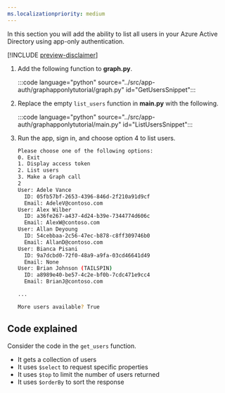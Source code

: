 ```yaml
---
ms.localizationpriority: medium
---
```


<!-- markdownlint-disable MD041 -->

In this section you will add the ability to list all users in your Azure Active Directory using app-only authentication.

[!INCLUDE [preview-disclaimer](preview-disclaimer.md)]

1. Add the following function to **graph.py**.

    :::code language="python" source="../src/app-auth/graphapponlytutorial/graph.py" id="GetUsersSnippet":::

1. Replace the empty `list_users` function in **main.py** with the following.

    :::code language="python" source="../src/app-auth/graphapponlytutorial/main.py" id="ListUsersSnippet":::

1. Run the app, sign in, and choose option 4 to list users.

    ```bash
    Please choose one of the following options:
    0. Exit
    1. Display access token
    2. List users
    3. Make a Graph call
    2
    User: Adele Vance
      ID: 05fb57bf-2653-4396-846d-2f210a91d9cf
      Email: AdeleV@contoso.com
    User: Alex Wilber
      ID: a36fe267-a437-4d24-b39e-7344774d606c
      Email: AlexW@contoso.com
    User: Allan Deyoung
      ID: 54cebbaa-2c56-47ec-b878-c8ff309746b0
      Email: AllanD@contoso.com
    User: Bianca Pisani
      ID: 9a7dcbd0-72f0-48a9-a9fa-03cd46641d49
      Email: None
    User: Brian Johnson (TAILSPIN)
      ID: a8989e40-be57-4c2e-bf0b-7cdc471e9cc4
      Email: BrianJ@contoso.com

    ...

    More users available? True
    ```

## Code explained

Consider the code in the `get_users` function.

- It gets a collection of users
- It uses `$select` to request specific properties
- It uses `$top` to limit the number of users returned
- It uses `$orderBy` to sort the response
